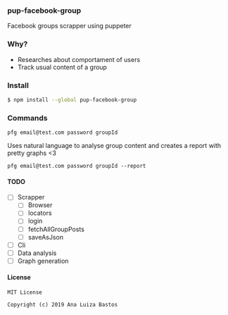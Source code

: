 ### pup-facebook-group

Facebook groups scrapper using puppeter

### Why?
- Researches about comportament of users
- Track usual content of a group

### Install

```bash
$ npm install --global pup-facebook-group
```

### Commands
```
pfg email@test.com password groupId
```

Uses natural language to analyse group content and creates a report with pretty graphs <3

```
pfg email@test.com password groupId --report
```

#### TODO

- [ ] Scrapper
    - [ ] Browser
    - [ ] locators
    - [ ] login
    - [ ] fetchAllGroupPosts
    - [ ] saveAsJson
- [ ] Cli
- [ ] Data analysis
- [ ] Graph generation

#### License
```
MIT License

Copyright (c) 2019 Ana Luiza Bastos
```